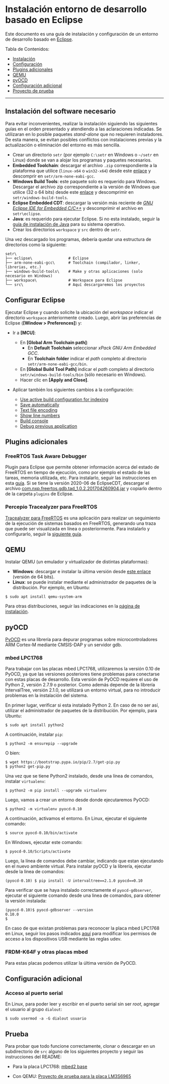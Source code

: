 # Instalación entorno de desarrollo basado en Eclipse

Este documento es una guía de instalación y configuración de un entorno de desarrollo basado en [Eclipse](http://www.eclipse.org).

Tabla de Contenidos:

- [Instalación](#instalacion-del-software-necesario)
- [Configuración](#configurar-eclipse)
- [Plugins adicionales](#plugins-adicionales)
- [QEMU](#qemu)
- [pyOCD](#pyocd)
- [Configuración adicional](#configuracion-adicional)
- [Proyecto de prueba](#proyecto-de-prueba)

---

## Instalación del software necesario

Para evitar inconvenientes, realizar la instalación siguiendo las siguientes guías en el orden presentado y atendiendo a las aclaraciones indicadas. Se utilizaran en lo posible paquetes _stand-alone_ que no requieren instaladores. De esta manera, se evitan posibles conflictos con instalaciones previas y la actualización o eliminación del entorno es más sencilla.

- Crear un directorio `setr` (por ejemplo `C:\setr` en Windows o `~/setr` en Linux) donde se van a alojar los programas y paquetes necesarios.
- **Embedded Toolchain**: descargar el archivo `.zip` correspondiente a la plataforma que utilice (`linux-x64` o `win32-x64`) desde este [enlace](https://github.com/xpack-dev-tools/arm-none-eabi-gcc-xpack/releases/tag/v11.3.1-1.1) y descomprir en `setr/arm-none-eabi-gcc`.
- **Windows Build Tools**: este paquete solo es requerido para Windows. Descargar el archivo zip correspondiente a la versión de Windows que utilice (32 o 64 bits) desde este [enlace](https://github.com/xpack-dev-tools/windows-build-tools-xpack/releases/tag/v4.3.0-1) y descomprimir en `setr/windows-build-tools`.
- **Eclipse Embedded CDT**: descargar la versión más reciente de [_GNU Eclipse IDE for Embedded C/C++_](https://www.eclipse.org/downloads/packages/release/2022-06/r/eclipse-ide-embedded-cc-developers) y descomprimir el archivo en `setr\eclipse`.
- **Java**: es requerido para ejecutar Eclipse. Si no esta instalado, seguir la [guía de instalación de Java](https://eclipse-embed-cdt.github.io/plugins/prerequisites/) para su sistema operativo.
- Crear los directorios `workspace` y `src` dentro de `setr`.

Una vez descargado los programas, debería quedar una estructura de directorios como la siguiente:
```
setr\
├── eclipse\                # Eclipse 
├── arm-none-eabi-gcc\      # Toolchain (compilador, linker, librerias, etc.)
├── windows-build-tools\    # Make y otras aplicaciones (solo necesario en Windows)
├── workspace\              # Workspace para Eclipse
└── src\                    # Aquí descargaremos los proyectos
```

## Configurar Eclipse

Ejecutar Eclipse y cuando solicite la ubicación del _workspace_ indicar el directorio `workspace` anteriormente creado. Luego, abrir las preferencias de Eclipse (**[Window > Preferences]**) y:

- Ir a **[MCU]**:
  - En **[Global Arm Toolchain path]**:
    - En **Default Toolchain** seleccionar _xPack GNU Arm Embedded GCC_.
    - En **Toolchain folder** indicar el _path_ completo al directorio `setr/arm-none-eabi-gcc/bin`.
  - En **[Global Build Tool Path]** indicar el _path_ completo al directorio `setr/windows-build-tools/bin` (sólo necesario en Windows).
  - Hacer clic en **[Apply and Close]**.

- Aplicar también los siguientes cambios a la configuración:
    - [Use active build configuration for indexing](https://eclipse-embed-cdt.github.io/eclipse/workspace/preferences/#use-active-build-configuration-for-indexing)
    - [Save automatically](https://eclipse-embed-cdt.github.io/eclipse/workspace/preferences/#save-automatically)
    - [Text file encoding](https://eclipse-embed-cdt.github.io/eclipse/workspace/preferences/#text-file-encoding)
    - [Show line numbers](https://eclipse-embed-cdt.github.io/eclipse/workspace/preferences/#show-line-numbers)
    - [Build console](https://eclipse-embed-cdt.github.io/eclipse/workspace/preferences/#build-console)
    - [Debug previous application](https://eclipse-embed-cdt.github.io/eclipse/workspace/preferences/#debug-previous-application)

## Plugins adicionales

### FreeRTOS Task Aware Debugger

Plugin para Eclipse que permite obtener información acerca del estado de FreeRTOS en tiempo de ejecución, como por ejemplo el estado de las tareas, memoria utilizada, etc. Para instalarlo, seguir las instrucciones en esta [guía](eclipse-freertos-tad.md). Si se tiene la versión 2020-06 de EclipseCDT, descargar el archivo [com.nxp.freertos.gdb.tad_1.0.2.201704260904.jar](resources/com.nxp.freertos.gdb.tad_1.0.2.201704260904.jar) y copiarlo dentro de la carpeta `plugins` de Eclipse.

### Percepio Tracealyzer para FreeRTOS

[Tracealyzer para FreeRTOS](https://percepio.com/docs/FreeRTOS/manual/index.html#Tracealyzer_for_FreeRTOS) es una aplicación para realizar un seguimiento de la ejecución de sistemas basados en FreeRTOS, generando una traza que puede ser visualizada en línea o posteriormente. Para instalarlo y configurarlo, seguir la [siguiente guía](eclipse-tracealyzer.md).

## QEMU

Instalar QEMU (un emulador y virtualizador de distintas plataformas):

- **Windows**: descargar e instalar la última versión desde [este enlace](https://qemu.weilnetz.de/w64/) (versión de 64 bits).
- **Linux**: se puede instalar mediante el administrador de paquetes de la distribución. Por ejemplo, en Ubuntu:

```
$ sudo apt install qemu-system-arm 
```

Para otras distribuciones, seguir las indicaciones en la [página de instalación](https://www.qemu.org/download/#linux). 

## pyOCD

[PyOCD](https://github.com/mbedmicro/pyOCD) es una librería para depurar programas sobre microcontroladores ARM Cortex-M mediante CMSIS-DAP y un servidor gdb.

### mbed LPC1768

Para trabajar con las placas mbed LPC1768, utilizaremos la versión 0.10 de PyOCD, ya que las versiones posteriores tiene problemas para conectarse con estas placas de desarrollo. Esta versión de PyOCD requiere el uso de Python 2, versión 2.7.9 o posterior. Como además depende de la librería IntervalTree, versión 2.1.0, se utilizará un entorno virtual, para no introducir problemas en la instalación del sistema.

En primer lugar, verificar si esta instalado Python 2. En caso de no ser así, utilizar el administrador de paquetes de la distribución. Por ejemplo, para Ubuntu:
```
$ sudo apt install python2
```
A continuación, instalar `pip`:
```
$ python2 -m ensurepip --upgrade
```
O bien:
```
$ wget https://bootstrap.pypa.io/pip/2.7/get-pip.py
$ python2 get-pip.py
```
Una vez que se tiene Python2 instalado, desde una línea de comandos, instalar `virtualenv`:
```
$ python2 -m pip install --upgrade virtualenv
```
Luego, vamos a crear un entorno desde donde ejecutaremos PyOCD:
```
$ python2 -m virtualenv pyocd-0.10
```
A continuación, activamos el entorno. En Linux, ejecutar el siguiente comando:
```
$ source pyocd-0.10/bin/activate
```
En Windows, ejecutar este comando:
```
$ pyocd-0.10/Scripts/activate
```
Luego, la línea de comandos debe cambiar, indicando que estan ejecutando en el nuevo ambiente virtual. Para instalar pyOCD y la librería, ejecutar desde la linea de comandos:
```
(pyocd-0.10) $ pip install -U intervaltree==2.1.0 pyocd==0.10
```
Para verificar que se haya instalado correctamente el `pyocd-gdbserver`, ejecutar el siguiente comando desde una linea de comandos, para obtener la versión instalada:
```
(pyocd-0.10)$ pyocd-gdbserver --version
0.10.0
$
```
En caso de que existan problemas para reconocer la placa mbed LPC1768 en Linux, seguir los pasos indicados [aquí](https://github.com/mbedmicro/pyOCD/tree/main/udev) para modificar los permisos de acceso a los dispositivos USB mediante las reglas udev.

### FRDM-K64F y otras placas mbed

Para estas placas podemos utilizar la última versión de PyOCD.

## Configuración adicional

### Acceso al puerto serial

En Linux, para poder leer y escribir en el puerto serial sin ser _root_, agregar el usuario al grupo `dialout`:
```
$ sudo usermod -a -G dialout usuario
```

## Prueba

Para probar que todo funcione correctamente, clonar o descargar en un subdirectorio de `src` alguno de los siguientes proyecto y seguir las instrucciones del README:

- Para la placa LPC1768: [mbed2 base](https://github.com/if025-pm-unpsjb/mbed2-base-makefile)
 
- Con QEMU: [Proyecto de prueba para la placa LM3S6965](https://github.com/if025-pm-unpsjb/lm3s6965evb-helloworld-makefile)
